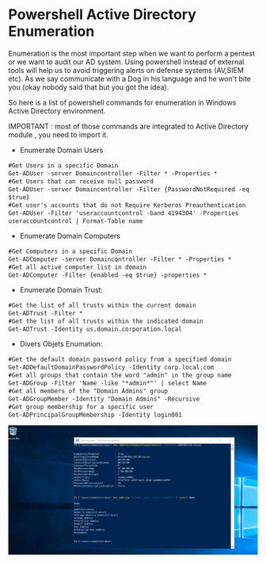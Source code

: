 # Powershell Active Directory Enumeration
Enumeration is the most important step when we want to perform a pentest or we want to audit our AD system.
Using powershell instead of external tools will help us to avoid triggering alerts on defense systems (AV,SIEM etc). As we say communicate with a Dog in his language and he won't bite you (okay nobody said that but you got the idea).

So here is a list of powershell commands for enumeration in Windows Active Directory environment. 

IMPORTANT : most of those commands are integrated to Active Directory module , you need to import it.

- Enumerate Domain Users
```text
#Get Users in a specific Domain 
Get-ADUser -server Domaincontroller -Filter * -Properties *
#Get Users that can receive null password
Get-ADUser -server Domaincontroller -Filter {PasswordNotRequired -eq $true}
#Get user's accounts that do not Require Kerberos Preauthentication 
Get-ADUser -Filter 'useraccountcontrol -band 4194304' -Properties useraccountcontrol | Format-Table name
```

- Enumerate Domain Computers
```text
#Get Computers in a specific Domain 
Get-ADComputer -server Domaincontroller -Filter * -Properties *
#Get all active computer list in domain
Get-ADComputer -Filter {enabled -eq $true} -properties *
```
- Enumerate Domain Trust:
```text
#Get the list of all trusts within the current domain
Get-ADTrust -Filter *               
#Get the list of all trusts within the indicated domain
Get-ADTrust -Identity us.domain.corporation.local   
```
- Divers Objets Enumation:
```text
#Get the default domain password policy from a specified domain
Get-ADDefaultDomainPasswordPolicy -Identity corp.local.com
#Get all groups that contain the word "admin" in the group name
Get-ADGroup -Filter 'Name -like "*admin*"' | select Name     
#Get all members of the "Domain Admins" group
Get-ADGroupMember -Identity "Domain Admins" -Recursive       
#Get group membership for a specific user
Get-ADPrincipalGroupMembership -Identity login001     
```

![My Image](commands.png)

